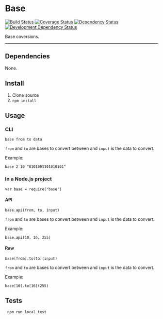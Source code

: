 # Base

[![Build Status](https://img.shields.io/travis/opensoars/base.svg?style=flat)](https://travis-ci.org/opensoars/base)
[![Coverage Status](https://img.shields.io/coveralls/opensoars/base.svg?style=flat)](https://coveralls.io/r/opensoars/base)
[![Dependency Status](https://david-dm.org/opensoars/base.svg?style=flat)](https://david-dm.org/opensoars/base)
[![Development Dependency Status](https://david-dm.org/opensoars/base/dev-status.svg?style=flat)](https://david-dm.org/opensoars/base#info=devDependencies&view=table)


Base coversions.

---


## Dependencies
None.

## Install
1. Clone source
2. `npm install`


## Usage

### CLI
    base from to data

`from` and `to` are bases to convert between and `input` is the data to convert.

Example:

    base 2 10 "0101001101010101"

### In a Node.js project
    var base = require('base')

#### API
    base.api(from, to, input)

`from` and `to` are bases to convert between and `input` is the data to convert.

Example:
    
    base.api(10, 16, 255)

#### Raw
    base[from].to[to](input)

`from` and `to` are bases to convert between and `input` is the data to convert.

Example:

    base[10].to[16](255)

## Tests
     npm run local_test